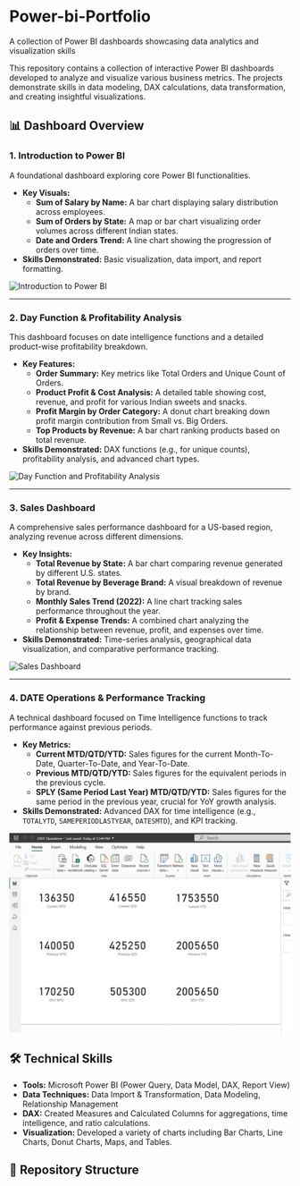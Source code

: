 # Power-bi-Portfolio
A collection of Power BI dashboards showcasing data analytics and visualization skills

This repository contains a collection of interactive Power BI dashboards developed to analyze and visualize various business metrics. The projects demonstrate skills in data modeling, DAX calculations, data transformation, and creating insightful visualizations.

## 📊 Dashboard Overview

### 1. Introduction to Power BI
A foundational dashboard exploring core Power BI functionalities.
- **Key Visuals:**
  - **Sum of Salary by Name:** A bar chart displaying salary distribution across employees.
  - **Sum of Orders by State:** A map or bar chart visualizing order volumes across different Indian states.
  - **Date and Orders Trend:** A line chart showing the progression of orders over time.
- **Skills Demonstrated:** Basic visualization, data import, and report formatting.

![Introduction to Power BI](images/image1.png)

---

### 2. Day Function & Profitability Analysis
This dashboard focuses on date intelligence functions and a detailed product-wise profitability breakdown.
- **Key Features:**
  - **Order Summary:** Key metrics like Total Orders and Unique Count of Orders.
  - **Product Profit & Cost Analysis:** A detailed table showing cost, revenue, and profit for various Indian sweets and snacks.
  - **Profit Margin by Order Category:** A donut chart breaking down profit margin contribution from Small vs. Big Orders.
  - **Top Products by Revenue:** A bar chart ranking products based on total revenue.
- **Skills Demonstrated:** DAX functions (e.g., for unique counts), profitability analysis, and advanced chart types.

![Day Function and Profitability Analysis](images/image2.png)

---

### 3. Sales Dashboard
A comprehensive sales performance dashboard for a US-based region, analyzing revenue across different dimensions.
- **Key Insights:**
  - **Total Revenue by State:** A bar chart comparing revenue generated by different U.S. states.
  - **Total Revenue by Beverage Brand:** A visual breakdown of revenue by brand.
  - **Monthly Sales Trend (2022):** A line chart tracking sales performance throughout the year.
  - **Profit & Expense Trends:** A combined chart analyzing the relationship between revenue, profit, and expenses over time.
- **Skills Demonstrated:** Time-series analysis, geographical data visualization, and comparative performance tracking.

![Sales Dashboard](images/image3.png)

---

### 4. DATE Operations & Performance Tracking
A technical dashboard focused on Time Intelligence functions to track performance against previous periods.
- **Key Metrics:**
  - **Current MTD/QTD/YTD:** Sales figures for the current Month-To-Date, Quarter-To-Date, and Year-To-Date.
  - **Previous MTD/QTD/YTD:** Sales figures for the equivalent periods in the previous cycle.
  - **SPLY (Same Period Last Year) MTD/QTD/YTD:** Sales figures for the same period in the previous year, crucial for YoY growth analysis.
- **Skills Demonstrated:** Advanced DAX for time intelligence (e.g., `TOTALYTD`, `SAMEPERIODLASTYEAR`, `DATESMTD`), and KPI tracking.

![DATE Operations](images/Date%20Operation.png)

## 🛠️ Technical Skills

- **Tools:** Microsoft Power BI (Power Query, Data Model, DAX, Report View)
- **Data Techniques:** Data Import & Transformation, Data Modeling, Relationship Management
- **DAX:** Created Measures and Calculated Columns for aggregations, time intelligence, and ratio calculations.
- **Visualization:** Developed a variety of charts including Bar Charts, Line Charts, Donut Charts, Maps, and Tables.

## 📁 Repository Structure
